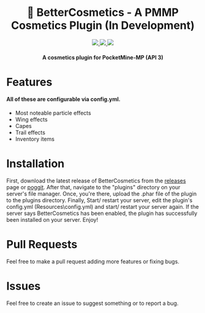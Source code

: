 <h1 align="center"> 🌹 BetterCosmetics - A PMMP Cosmetics Plugin (In Development) </h1> 
<div align = "center"> 
  <a href="https://github.com/Skylelo/BetterCosmetics/blob/main/LICENSE"><img src="https://img.shields.io/badge/license-license-orange"/> </a>
  <a href="https://github.com/Skylelo/BetterCosmetics/releases"><img src="https://img.shields.io/badge/download-plugin-blue"/> </a>
  <a href="https://www.youtube.com/watch?v=dQw4w9WgXcQ"><img src="https://img.shields.io/badge/view%20on-poggit-green"/> </a>
</div> 

<h4 align="center">A cosmetics plugin for PocketMine-MP (API 3)</h4>

# Features
#### All of these are configurable via config.yml.
- Most noteable particle effects
- Wing effects
- Capes
- Trail effects
- Inventory items

# Installation 
First, download the latest release of BetterCosmetics from the [releases](https://github.com/Skylelo/BetterCosmetics/releases) page or [poggit](https://www.youtube.com/watch?v=dQw4w9WgXcQ). After that, navigate to the "plugins" directory on your server's file manager. Once, you're there, upload the .phar file of the plugin to the plugins directory.
Finally, Start/ restart your server, edit the plugin's config.yml (Resources\config.yml) and start/ restart your server again. If the server says BetterCosmetics has been enabled, the plugin has successfully been installed on your server. Enjoy!

# Pull Requests
Feel free to make a pull request adding more features or fixing bugs.

# Issues
Feel free to create an issue to suggest something or to report a bug.

